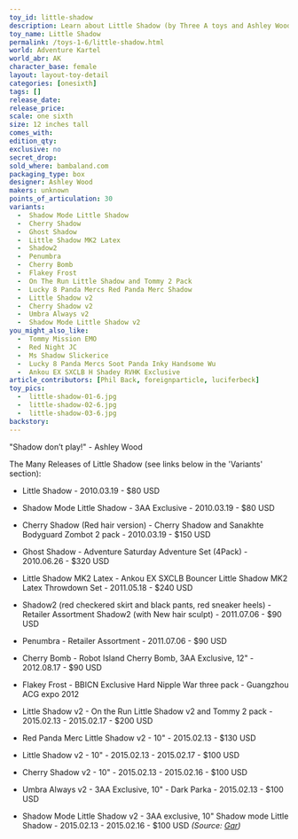 ```yaml
---
toy_id: little-shadow
description: Learn about Little Shadow (by Three A toys and Ashley Wood) and how she relates to the World of Adventure Kartel, plus get the most detailed release info including release date, price, variants, colorways and more.
toy_name: Little Shadow
permalink: /toys-1-6/little-shadow.html
world: Adventure Kartel
world_abr: AK
character_base: female
layout: layout-toy-detail
categories: [onesixth]
tags: []
release_date: 
release_price: 
scale: one sixth
size: 12 inches tall
comes_with: 
edition_qty: 
exclusive: no
secret_drop:
sold_where: bambaland.com
packaging_type: box
designer: Ashley Wood
makers: unknown
points_of_articulation: 30
variants: 
  -  Shadow Mode Little Shadow
  -  Cherry Shadow
  -  Ghost Shadow
  -  Little Shadow MK2 Latex
  -  Shadow2
  -  Penumbra
  -  Cherry Bomb
  -  Flakey Frost
  -  On The Run Little Shadow and Tommy 2 Pack
  -  Lucky 8 Panda Mercs Red Panda Merc Shadow
  -  Little Shadow v2
  -  Cherry Shadow v2
  -  Umbra Always v2
  -  Shadow Mode Little Shadow v2
you_might_also_like:
  -  Tommy Mission EMO
  -  Red Night JC  
  -  Ms Shadow Slickerice
  -  Lucky 8 Panda Mercs Soot Panda Inky Handsome Wu
  -  Ankou EX SXCLB H Shadey RVHK Exclusive
article_contributors: [Phil Back, foreignparticle, luciferbeck]
toy_pics: 
  -  little-shadow-01-6.jpg
  -  little-shadow-02-6.jpg
  -  little-shadow-03-6.jpg
backstory:
---
```

"Shadow don’t play!" - Ashley Wood

The Many Releases of Little Shadow (see links below in the 'Variants' section):
- Little Shadow - 2010.03.19 - $80 USD
- Shadow Mode Little Shadow - 3AA Exclusive - 2010.03.19 - $80 USD
- Cherry Shadow (Red hair version) - Cherry Shadow and Sanakhte Bodyguard Zombot 2 pack - 2010.03.19 - $150 USD

- Ghost Shadow - Adventure Saturday Adventure Set (4Pack) - 2010.06.26 - $320 USD
- Little Shadow MK2 Latex - Ankou EX SXCLB Bouncer Little Shadow MK2 Latex Throwdown Set - 2011.05.18 - $240 USD
- Shadow2 (red checkered skirt and black pants, red sneaker heels) - Retailer Assortment Shadow2 (with New hair sculpt) - 2011.07.06 - $90 USD
- Penumbra - Retailer Assortment - 2011.07.06 - $90 USD
- Cherry Bomb - Robot Island Cherry Bomb, 3AA Exclusive, 12" - 2012.08.17 - $90 USD
- Flakey Frost - BBICN Exclusive Hard Nipple War three pack - Guangzhou ACG expo 2012

- Little Shadow v2 - On the Run Little Shadow v2 and Tommy 2 pack - 2015.02.13 - 2015.02.17 - $200 USD
- Red Panda Merc Little Shadow v2 - 10" - 2015.02.13 - $130 USD
- Little Shadow v2 - 10" - 2015.02.13 - 2015.02.17 - $100 USD
- Cherry Shadow v2 - 10" - 2015.02.13 - 2015.02.16 - $100 USD
- Umbra Always v2 - 3AA Exclusive, 10"  - Dark Parka - 2015.02.13 - $100 USD
- Shadow Mode Little Shadow v2 - 3AA exclusive, 10" Shadow mode Little Shadow - 2015.02.13 - 2015.02.16 - $100 USD
<cite>(Source: <a href="/contributors/gar/">Gar</a>)</cite>

